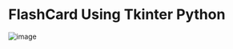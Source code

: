 # FlashCard Using Tkinter Python
![image](https://user-images.githubusercontent.com/103462076/162837139-e0c82c01-6f9e-4c17-a32d-888a7b47c301.png)
